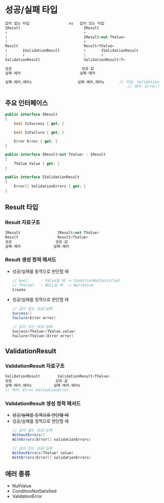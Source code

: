 # 성공/실패 타입

```cs
값이 없는 타입                  vs   값이 있는 타입
IResult                             IResult
↑                                   ↑
|                                   IResult<out TValue>
|                                   ↑
Result                              Result<TValue>
↑       IValidationResult           ↑       IValidationResult
|       ↑                           |       ↑
ValidationResult                    ValidationResult<T>

성공                                성공-값
실패-에러                           실패-에러

실패-에러,에러s                     실패-에러,에러s       // 타입: ValidationResult
                                                        // 에러: Error.ValidationError
```

## 주요 인터페이스
```cs
public interface IResult
{
    bool IsSuccess { get; }

    bool IsFailure { get; }

    Error Error { get; }
}

public interface IResult<out TValue> : IResult
{
    TValue Value { get; }
}

public interface IValidationResult
{
    Error[] ValidationErrors { get; }
}
```

## Result 타입
### Result 자료구조
```cs
IResult                 IResult<out TValue>
Result                  Result<TValue>
성공                    성공-값
실패-에러               실패-에러
```

### Result 생성 정적 메서드
- 성공/실패를 동적으로 판단할 때
  ```cs
  // bool      : False일 때 -> ConditionNotSatisfied
  // TValue?   : NULL일 때  -> NullValue
  Create
  ```
- 성공/실패를 정적으로 판단할 때
  ```cs
  // 값이 없는 성공/실패
  Success()
  Failure(Error error)

  // 값이 있는 성공/실패
  Success<TValue>(TValue value)
  Failure<TValue>(Error error)
  ```

## ValidationResult
### ValidationResult 자료구조
```cs
ValidationResult        ValidationResult<TValue>
성공                    성공-값
실패-에러,에러s          실패-에러,에러s
// 에러: Error.ValidationError
```

### ValidationResult 생성 정적 메서드
- ~~성공/실패를 동적으로 판단할 때~~
- 성공/실패를 정적으로 판단할 때
  ```cs
  // 값이 없는 성공/실패
  WithoutErrors()
  WithErrors(Error[] validationErrors)

  // 값이 있는 성공/실패
  WithoutErrors(TValue? value)
  WithErrors(Error[] validationErrors)
  ```

## 에러 종류
- NullValue
- ConditionNotSatisfied
- ValidationError
